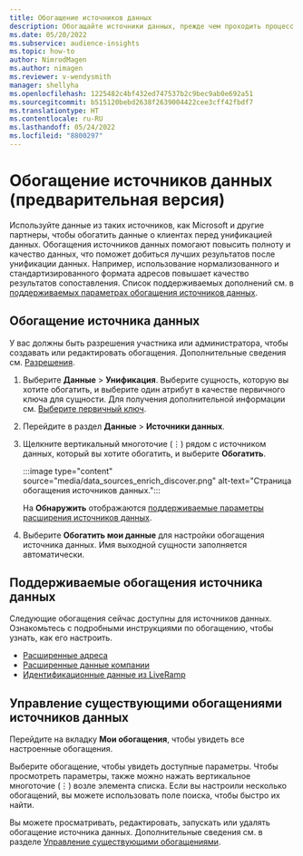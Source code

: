 ```yaml
---
title: Обогащение источников данных
description: Обогащайте источники данных, прежде чем проходить процесс унификации данных.
ms.date: 05/20/2022
ms.subservice: audience-insights
ms.topic: how-to
author: NimrodMagen
ms.author: nimagen
ms.reviewer: v-wendysmith
manager: shellyha
ms.openlocfilehash: 1225482c4bf432ed747537b2c9bec9ab0e692a51
ms.sourcegitcommit: b515120bebd2638f2639004422cee3cff42fbdf7
ms.translationtype: HT
ms.contentlocale: ru-RU
ms.lasthandoff: 05/24/2022
ms.locfileid: "8800297"
---
```

# <a name="enrichment-for-data-sources-preview"></a>Обогащение источников данных (предварительная версия)

Используйте данные из таких источников, как Microsoft и другие партнеры, чтобы обогатить данные о клиентах перед унификацией данных. Обогащения источников данных помогают повысить полноту и качество данных, что поможет добиться лучших результатов после унификации данных. Например, использование нормализованного и стандартизированного формата адресов повышает качество результатов сопоставления. Список поддерживаемых дополнений см. в [поддерживаемых параметрах обогащения источников данных](#supported-data-source-enrichments).

## <a name="enrich-a-data-source"></a>Обогащение источника данных

У вас должны быть разрешения участника или администратора, чтобы создавать или редактировать обогащения. Дополнительные сведения см. [Разрешения](permissions.md).  

1. Выберите **Данные** > **Унификация**. Выберите сущность, которую вы хотите обогатить, и выберите один атрибут в качестве первичного ключа для сущности. Для получения дополнительной информации см. [Выберите первичный ключ](map-entities.md#select-primary-key-and-semantic-type-for-attributes).

1. Перейдите в раздел **Данные** > **Источники данных**.

1. Щелкните вертикальный многоточие (&vellip;) рядом с источником данных, который вы хотите обогатить, и выберите **Обогатить**.

   :::image type="content" source="media/data_sources_enrich_discover.png" alt-text="Страница обогащения источников данных.":::

   На **Обнаружить** отображаются [поддерживаемые параметры расширения источников данных](#supported-data-source-enrichments).

1. Выберите **Обогатить мои данные** для настройки обогащения источника данных. Имя выходной сущности заполняется автоматически.

## <a name="supported-data-source-enrichments"></a>Поддерживаемые обогащения источника данных

Следующие обогащения сейчас доступны для источников данных. Ознакомьтесь с подробными инструкциями по обогащению, чтобы узнать, как его настроить.

- [Расширенные адреса](enrichment-enhanced-addresses.md)
- [Расширенные данные компании](enrichment-enhanced-company-data.md)
- [Идентификационные данные из LiveRamp](enrichment-liveramp.md)

## <a name="manage-existing-data-source-enrichments"></a>Управление существующими обогащениями источников данных

Перейдите на вкладку **Мои обогащения**, чтобы увидеть все настроенные обогащения.

Выберите обогащение, чтобы увидеть доступные параметры. Чтобы просмотреть параметры, также можно нажать вертикальное многоточие (&vellip;) возле элемента списка. Если вы настроили несколько обогащений, вы можете использовать поле поиска, чтобы быстро их найти.

Вы можете просматривать, редактировать, запускать или удалять обогащение источника данных. Дополнительные сведения см. в разделе [Управление существующими обогащениями](enrichment-hub.md).
